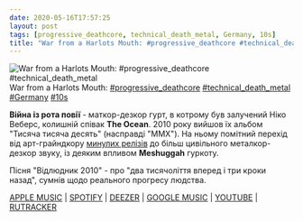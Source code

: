 ```yaml
---
date: 2020-05-16T17:57:25
layout: post
tags: [progressive_deathcore, technical_death_metal, Germany, 10s]
title: "War from a Harlots Mouth: #progressive_deathcore #technical_death_metal"
---
```

![War from a Harlots Mouth: #progressive_deathcore #technical_death_metal](https://res.cloudinary.com/vast-space-unexplored/image/upload/q_auto,dpr_auto,w_auto/photos/photo_970_16-05-2020_17-57-25.jpg)
War from a Harlots Mouth: [#progressive_deathcore](/tags/#progressive_deathcore) [#technical_death_metal](/tags/#technical_death_metal) [#Germany](/tags/#Germany) [#10s](/tags/#10s)

**Війна із рота повії** - маткор-дезкор гурт, в котрому був залучений Ніко Веберс, колишній співак **The Ocean**. 2010 року вийшов їх альбом &quot;Тисяча тисяча десять&quot; (насправді &quot;MMX&quot;). На ньому помітний перехід від арт-грайндкору [минулих релізів](/2020-04-06-war-from-a-harlots-mouth--deathcore-chaotic-metalcore) до більш цивільного металкор-дезкор звуку, із деяким впливом **Meshuggah** гуркоту.

Пісня &quot;Відлюдник 2010&quot; - про &quot;два тисячоліття вперед і три кроки назад&quot;, сумнів щодо реального прогресу людства.

[APPLE MUSIC](https://music.apple.com/us/album/mmx/393371432) \| [SPOTIFY](https://open.spotify.com/album/6qcUREbXzvVB3Z1ANlZb4F) \| [DEEZER](https://www.deezer.com/album/661414?utm_source=deezer&amp;utm_content=album-661414&amp;utm_term=1601611822_1589640892&amp;utm_medium=web) \| [GOOGLE MUSIC](https://play.google.com/music/m/Bknce5pl34z7hcocelkpiegk2yy?t=MMX_-_War_From_a_Harlots_Mouth) \| [YOUTUBE](https://www.youtube.com/playlist?list=OLAK5uy_leZSk2ui3EdzHIydd-cAGpFpMJH5KP_jc) \| [RUTRACKER](https://rutracker.org/forum/viewtopic.php?t=3360346)